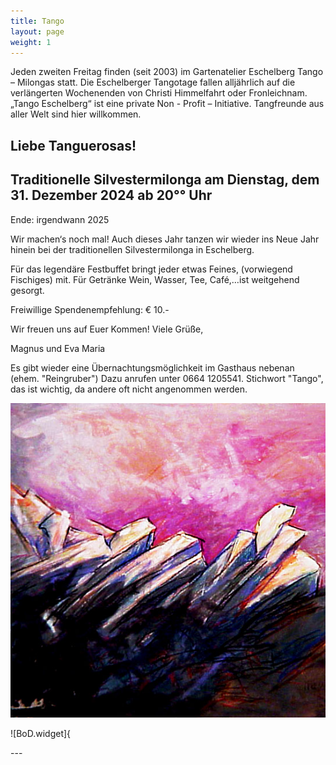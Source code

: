 ```yaml
---
title: Tango
layout: page
weight: 1
---
```


Jeden zweiten Freitag finden (seit 2003) im Gartenatelier Eschelberg Tango – Milongas statt. Die Eschelberger Tangotage fallen alljährlich auf die verlängerten Wochenenden von Christi Himmelfahrt oder Fronleichnam.  
„Tango Eschelberg“ ist eine private Non - Profit – Initiative. Tangfreunde aus aller Welt sind hier willkommen.


## Liebe Tanguerosas!

## Traditionelle Silvestermilonga am Dienstag, dem 31. Dezember 2024 ab 20°° Uhr 
Ende: irgendwann 2025

Wir machen‘s noch mal! Auch dieses Jahr tanzen wir wieder ins Neue Jahr hinein 
bei der traditionellen Silvestermilonga in Eschelberg.

Für das legendäre Festbuffet bringt jeder etwas Feines, (vorwiegend Fischiges) mit. 
Für Getränke Wein, Wasser, Tee, Café,…ist weitgehend gesorgt.

Freiwillige Spendenempfehlung: € 10.- 

Wir freuen uns auf Euer Kommen! Viele Grüße,

Magnus und Eva Maria


Es gibt wieder eine Übernachtungsmöglichkeit im Gasthaus nebenan (ehem. "Reingruber") 
Dazu anrufen unter 0664 1205541. Stichwort "Tango", das ist wichtig, da andere oft nicht angenommen werden.


![DonGiov](/files/tango/Don_Giov.MVC91-16_21-01-29.jpg)


![BoD.widget]{<!-- ### Begin BoD ShopWidget -->
<div id="bodShopWidget_3004110_print" class="bodShopWidget"></div><script type="text/javascript">if(typeof checkLibExist == "undefined"){var script = document.createElement("script");script.src ="//www.bod.de/public/js/bod/v1.1/shopWidget.min.js";script.type = "text/javascript";document.head.appendChild(script);var checkLibExist = true;}if(typeof books === "undefined") var books=[];books.push({"objID":"3004110","swKey":"b049b0f14113b8d5e96a87afaa08f71d","type":"print","size":"large","font":"nonSerif","shadow":true,"contour":true,"coverContour":true,"fontColor":"#000000","contourColor":"#000000","shadowBtn":true,"contourBtn":false,"bgColor":"#ffffff","btnFontColor":"#ffffff","btnColor":"#e84e0f","btnContourColor":"#e84e0f","shop":"de","mandantShopUrl":"https://buchshop.bod.de","lang":"de"});</script>
<!-- ### End BoD ShopWidget -->---

